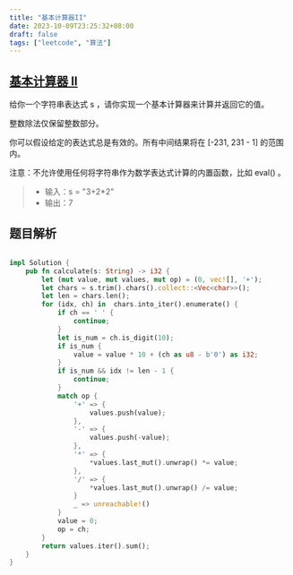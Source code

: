 ```yaml
---
title: "基本计算器II"
date: 2023-10-09T23:25:32+08:00
draft: false
tags: ["leetcode", "算法"]
---
```


## [基本计算器 II](https://leetcode.cn/problems/basic-calculator-ii/)

给你一个字符串表达式 s ，请你实现一个基本计算器来计算并返回它的值。

整数除法仅保留整数部分。

你可以假设给定的表达式总是有效的。所有中间结果将在 [-231, 231 - 1] 的范围内。

注意：不允许使用任何将字符串作为数学表达式计算的内置函数，比如 eval() 。


>- 输入：s = "3+2*2"
>- 输出：7

## 题目解析

```rust

impl Solution {
    pub fn calculate(s: String) -> i32 {
        let (mut value, mut values, mut op) = (0, vec![], '+');
        let chars = s.trim().chars().collect::<Vec<char>>();
        let len = chars.len();
        for (idx, ch) in  chars.into_iter().enumerate() {
            if ch == ' ' {
                continue;
            }
            let is_num = ch.is_digit(10);
            if is_num {
                value = value * 10 + (ch as u8 - b'0') as i32;
            } 
            if is_num && idx != len - 1 {
                continue;
            }
            match op {
                '+' => {
                    values.push(value);
                },
                '-' => {
                    values.push(-value);
                },
                '*' => {
                    *values.last_mut().unwrap() *= value;
                },
                '/' => {
                    *values.last_mut().unwrap() /= value;
                }
                _ => unreachable!()
            }
            value = 0;
            op = ch;
        }
        return values.iter().sum();
    }
}
```



